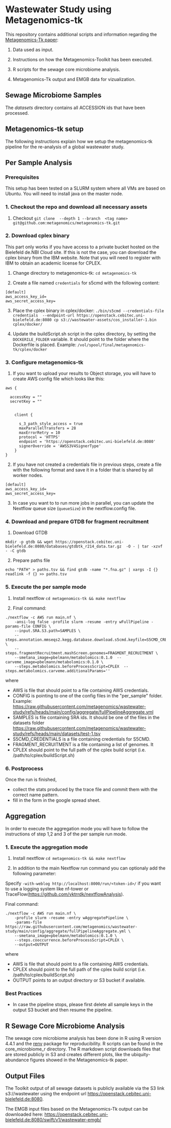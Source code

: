 # Wastewater Study using Metagenomics-tk

This repository contains additional scripts and information regarding the [Metagenomics-Tk paper](https://www.biorxiv.org/content/10.1101/2024.10.22.619569):

1. Data used as input.

2. Instructions on how the Metagenomics-Toolkit has been executed.

3. R scripts for the sewage core microbiome analysis.

4. Metagenomics-Tk output and EMGB data for vizualization.

## Sewage Microbiome Samples

The *datasets* directory contains all ACCESSION ids that have been processed.

## Metagenomics-tk setup

The following instructions explain how we setup the metagenomics-tk pipeline for the re-analysis of a global wastewater study.

## Per Sample Analysis

### Prerequisites

This setup has been tested on a SLURM system where all VMs are based on Ubuntu.
You will need to install java on the master node.

### 1. Checkout the repo and download all necessary assets

1. Checkout `git clone  --depth 1 --branch  <tag name> git@github.com:metagenomics/metagenomics-tk.git`

### 2. Download cplex binary

This part only works if you have access to a private bucket hosted on the Bielefeld de.NBI Cloud site.
If this is not the case, you can download the cplex binary from the IBM website.
Note that you will need to register with IBM to obtain an academic license for CPLEX.


1. Change directory to metagenomics-tk: `cd metagenomics-tk`

2. Create a file named `credentials` for s5cmd with the following content:

```
[default]
aws_access_key_id=
aws_secret_access_key=
```

3. Place the cplex binary in cplex/docker: 
   `./bin/s5cmd --credentials-file credentials  --endpoint-url https://openstack.cebitec.uni-bielefeld.de:8080 cp s3://wastewater-assets/cos_installer-1.bin  cplex/docker/`

4. Update the buildScript.sh script in the cplex directory, by setting the `DOCKERILE_FOLDER` variable. It should point to the folder where the Dockerfile is placed.
   Example: `/vol/spool/final/metagenomics-tk/cplex/docker`


### 3. Configure metagenomics-tk

1. If you want to upload your results to Object storage, you will have to create AWS config file which looks like this:
   
```
aws {

  accessKey = ""
  secretKey = ""


    client {

      s_3_path_style_access = true
      maxParallelTransfers = 28 
      maxErrorRetry = 10
      protocol = 'HTTPS'
      endpoint = 'https://openstack.cebitec.uni-bielefeld.de:8080'
      signerOverride = 'AWSS3V4SignerType'
    }
}
```

2. If you have not created a credentials file in previous steps, create a file with the following format and save it in a folder
that is shared by all worker nodes.

```
[default]
aws_access_key_id=
aws_secret_access_key=
```

3. In case you want to to run more jobs in parallel, you can update the Nextflow queue size (`queueSize`) in the nextflow.config file. 

### 4. Download and prepare GTDB for fragment recruitment

1. Download GTDB

```
mkdir -p gtdb && wget https://openstack.cebitec.uni-bielefeld.de:8080/databases/gtdbtk_r214_data.tar.gz  -O - | tar -xzvf - -C gtdb
```  

2. Prepare paths file

```
echo "PATH" > paths.tsv && find gtdb -name "*.fna.gz" | xargs -I {} readlink -f {} >> paths.tsv
```

### 5. Execute the per sample mode

1. Install nextflow
`cd metagenomics-tk && make nextflow`

2. Final command:

```
./nextflow -c AWS run main.nf \
    -ansi-log false -profile slurm -resume -entry wFullPipeline -params-file CONFIG \
    --input.SRA.S3.path=SAMPLES \ 
    --steps.annotation.mmseqs2.kegg.database.download.s5cmd.keyfile=S5CMD_CREDENTIALS \
    --steps.fragmentRecruitment.mashScreen.genomes=FRAGMENT_RECRUITMENT \
    --smetana_image=pbelmann/metabolomics:0.1.0  --carveme_image=pbelmann/metabolomics:0.1.0 \
    --steps.metabolomics.beforeProcessScript=CPLEX  --steps.metabolomics.carveme.additionalParams='' 
```

where
  * AWS is file that should point to a file containing AWS credentials.
  * CONFIG is pointing to one of the config files in the "per_sample" folder. Example: https://raw.githubusercontent.com/metagenomics/wastewater-study/refs/heads/main/config/aggregate/fullPipelineAggregate.yml   
  * SAMPLES is file containing SRA ids. It should be one of the files in the datasets folder https://raw.githubusercontent.com/metagenomics/wastewater-study/refs/heads/main/datasets/test-1.tsv
  * S5CMD_CREDENTIALS is a file containing credentials for S5CMD.
  * FRAGMENT_RECRUITMENT is a file containing a list of genomes. It 
  * CPLEX should point to the full path of the cplex build script (i.e. /path/to/cplex/buildScript.sh)

### 6. Postprocess

Once the run is finished,
 * collect the stats produced by the trace file and commit them with the correct name pattern.
 * fill in the form in the google spread sheet.

## Aggregation

In order to execute the aggregation mode you will have to follow the instructions of step 1,2 and 3 of the per sample run mode.

### 1. Execute the aggregation mode

1. Install nextflow
`cd metagenomics-tk && make nextflow`

2. In addition to the main Nextflow run command you can optionaly add the following parameter:

Specify `-with-weblog http://localhost:8000/run/<token-id>/` if you want to use a logging system like nf-tower or TraceFlow(https://github.com/vktrrdk/nextflowAnalysis).

Final command:

```
./nextflow -c AWS run main.nf \
    -profile slurm -resume -entry wAggregatePipeline \
    -params-file https://raw.githubusercontent.com/metagenomics/wastewater-study/main/config/aggregate/fullPipelineAggregate.yml \
    --smetana_image=pbelmann/metabolomics:0.1.0 \
    --steps.cooccurrence.beforeProcessScript=CPLEX \
    --output=OUTPUT
```

where
  * AWS is file that should point to a file containing AWS credentials. 
  * CPLEX should point to the full path of the cplex build script (i.e. /path/to/cplex/buildScript.sh)
  * OUTPUT points to an output directory or S3 bucket if available.
 
### Best Practices

* In case the pipeline stops, please first delete all sample keys in the output S3 bucket and then resume the pipeline.


## R Sewage Core Microbiome Analysis

The sewage core microbiome analysis has been done in R using R version 4.4.1 and the [renv](https://github.com/rstudio/renv) package for reproducibility. R scripts can be found in the core_microbiome_r directory.
The R markdown script downloads files that are stored publicly in S3 and creates different plots, like the ubiquity-abundance figures showed in the Metagenomics-tk paper.

## Output Files

The Toolkit output of all sewage datasets is publicly available via the S3 link s3://wastewater
using the endpoint url https://openstack.cebitec.uni-bielefeld.de:8080.

The EMGB input files based on the Metagenomics-Tk output can be downloaded here:
https://openstack.cebitec.uni-bielefeld.de:8080/swift/v1/wastewater-emgb/

